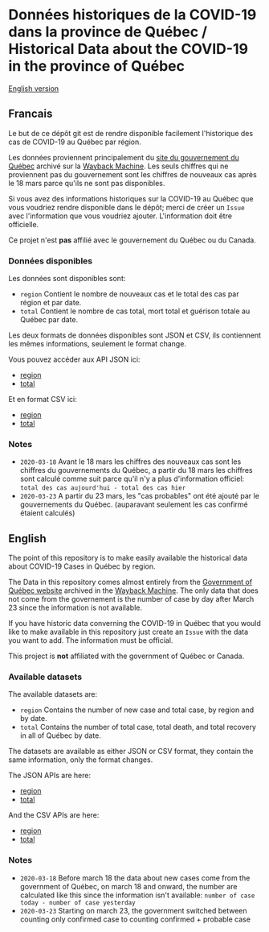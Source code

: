 # Données historiques de la COVID-19 dans la province de Québec / Historical Data about the COVID-19 in the province of Québec

[English version](#English)

## Francais

Le but de ce dépôt git est de rendre disponible facilement l'historique des cas de COVID-19 au Québec par région.

Les données proviennent principalement du [site du gouvernement du Québec](https://www.quebec.ca/sante/problemes-de-sante/a-z/coronavirus-2019/situation-coronavirus-quebec/) archivé sur la [Wayback Machine](https://web.archive.org/web/*/https://www.quebec.ca/sante/problemes-de-sante/a-z/coronavirus-2019/).
Les seuls chiffres qui ne proviennent pas du gouvernement sont les chiffres de nouveaux cas après le 18 mars parce qu'ils ne sont pas disponibles.

Si vous avez des informations historiques sur la COVID-19 au Québec que vous voudriez rendre disponible dans le dépôt; merci de créer un `Issue` avec l'information que vous voudriez ajouter. L'information doit être officielle.

Ce projet n'est **pas** affilié avec le gouvernement du Québec ou du Canada.

### Données disponibles

Les données sont disponibles sont:
- `region` Contient le nombre de nouveaux cas et le total des cas par région et par date.
- `total` Contient le nombre de cas total, mort total et guérison totale au Québec par date.

Les deux formats de données disponibles sont JSON et CSV, ils contiennent les mêmes informations, seulement le format change.

Vous pouvez accéder aux API JSON ici:
- [region](https://pboardman.github.io/covid19-data-quebec/json/region.json)
- [total](https://pboardman.github.io/covid19-data-quebec/json/total.json)

Et en format CSV ici:
- [region](https://pboardman.github.io/covid19-data-quebec/csv/region.csv)
- [total](https://pboardman.github.io/covid19-data-quebec/csv/total.csv)


### Notes

- `2020-03-18` Avant le 18 mars les chiffres des nouveaux cas sont les chiffres du gouvernements du Québec, a partir du 18 mars les chiffres sont calculé comme suit parce qu'il n'y a plus d'information officiel: `total des cas aujourd'hui - total des cas hier`
- `2020-03-23` A partir du 23 mars, les "cas probables" ont été ajouté par le gouvernements du Québec. (auparavant seulement les cas confirmé étaient calculés)

## English

The point of this repository is to make easily available the historical data about COVID-19 Cases in Québec by region.

The Data in this repository comes almost entirely from the [Government of Québec website](https://www.quebec.ca/sante/problemes-de-sante/a-z/coronavirus-2019/situation-coronavirus-quebec/) archived in the [Wayback Machine](https://web.archive.org/web/*/https://www.quebec.ca/sante/problemes-de-sante/a-z/coronavirus-2019/). The only data that does not come from the governement is the number of case by day after March 23 since the information is not available.

If you have historic data converning the COVID-19 in Québec that you would like to make available in this repository just create an `Issue` with the data you want to add. The information must be official.

This project is **not** affiliated with the government of Québec or Canada.

### Available datasets

The available datasets are:
- `region` Contains the number of new case and total case, by region and by date.
- `total` Contains the number of total case, total death, and total recovery in all of Québec by date.

The datasets are available as either JSON or CSV format, they contain the same information, only the format changes.

The JSON APIs are here:
- [region](https://pboardman.github.io/covid19-data-quebec/json/region.json)
- [total](https://pboardman.github.io/covid19-data-quebec/json/total.json)

And the CSV APIs are here:
- [region](https://pboardman.github.io/covid19-data-quebec/csv/region.csv)
- [total](https://pboardman.github.io/covid19-data-quebec/csv/total.csv)


### Notes

- `2020-03-18` Before march 18 the data about new cases come from the government of Québec, on march 18 and onward, the number are calculated like this since the information isn't available: `number of case today - number of case yesterday`
- `2020-03-23` Starting on march 23, the government switched between counting only confirmed case to counting confirmed + probable case